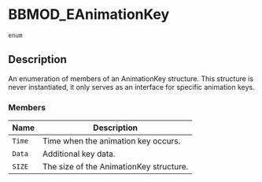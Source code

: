 # BBMOD_EAnimationKey
`enum`
## Description
An enumeration of members of an AnimationKey structure.
 This structure is never instantiated, it only serves as an interface
 for specific animation keys.

### Members
| Name | Description |
| ---- | ----------- |
| `Time` | Time when the animation key occurs. |
| `Data` | Additional key data. |
| `SIZE` | The size of the AnimationKey structure. |